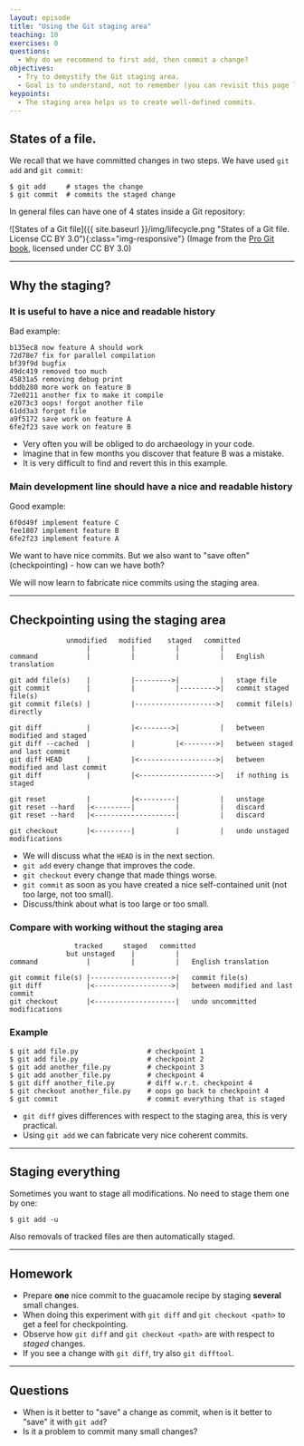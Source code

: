 ```yaml
---
layout: episode
title: "Using the Git staging area"
teaching: 10
exercises: 0
questions:
  - Why do we recommend to first add, then commit a change?
objectives:
  - Try to demystify the Git staging area.
  - Goal is to understand, not to remember (you can revisit this page later).
keypoints:
  - The staging area helps us to create well-defined commits.
---
```


## States of a file.

We recall that we have committed changes in two steps.
We have used `git add` and `git commit`:

```shell
$ git add     # stages the change
$ git commit  # commits the staged change
```

In general files can have one of 4 states inside a Git repository:

![States of a Git file]({{ site.baseurl }}/img/lifecycle.png "States of a Git file. License CC BY 3.0"){:class="img-responsive"}
(Image from the [Pro Git book](https://git-scm.com/book/), licensed under CC BY 3.0)

---

## Why the staging?

### It is useful to have a nice and readable history

Bad example:

```shell
b135ec8 now feature A should work
72d78e7 fix for parallel compilation
bf39f9d bugfix
49dc419 removed too much
45831a5 removing debug print
bddb280 more work on feature B
72e0211 another fix to make it compile
e2073c3 oops! forgot another file
61dd3a3 forgot file
a9f5172 save work on feature A
6fe2f23 save work on feature B
```

- Very often you will be obliged to do archaeology in your code.
- Imagine that in few months you discover that feature B was a mistake.
- It is very difficult to find and revert this in this example.

### Main development line should have a nice and readable history

Good example:

```shell
6f0d49f implement feature C
fee1807 implement feature B
6fe2f23 implement feature A
```

We want to have nice commits.
But we also want to "save often" (checkpointing) - how can we have both?

We will now learn to fabricate nice commits using the staging area.

---

## Checkpointing using the staging area

```
              unmodified   modified    staged   committed
                   |          |          |          |
command            |          |          |          |   English translation

git add file(s)    |          |--------->|          |   stage file
git commit         |          |          |--------->|   commit staged file(s)
git commit file(s) |          |-------------------->|   commit file(s) directly

git diff           |          |<-------->|          |   between modified and staged
git diff --cached  |          |          |<-------->|   between staged and last commit
git diff HEAD      |          |<------------------->|   between modified and last commit
git diff           |          |<------------------->|   if nothing is staged

git reset          |          |<---------|          |   unstage
git reset --hard   |<---------|          |          |   discard
git reset --hard   |<--------------------|          |   discard

git checkout       |<---------|          |          |   undo unstaged modifications
```

- We will discuss what the `HEAD` is in the next section.
- `git add` every change that improves the code.
- `git checkout` every change that made things worse.
- `git commit` as soon as you have created a nice self-contained unit (not too large, not too small).
- Discuss/think about what is too large or too small.


### Compare with working without the staging area

```
                tracked     staged   committed
              but unstaged    |          |
command            |          |          |   English translation

git commit file(s) |-------------------->|   commit file(s)
git diff           |<------------------->|   between modified and last commit
git checkout       |<--------------------|   undo uncommitted modifications
```

### Example

```shell
$ git add file.py                 # checkpoint 1
$ git add file.py                 # checkpoint 2
$ git add another_file.py         # checkpoint 3
$ git add another_file.py         # checkpoint 4
$ git diff another_file.py        # diff w.r.t. checkpoint 4
$ git checkout another_file.py    # oops go back to checkpoint 4
$ git commit                      # commit everything that is staged
```

- `git diff` gives differences with respect to the staging area, this is very practical.
- Using `git add` we can fabricate very nice coherent commits.

---

## Staging everything

Sometimes you want to stage all modifications.
No need to stage them one by one:

```shell
$ git add -u
```

Also removals of tracked files are then automatically staged.

---

## Homework

- Prepare **one** nice commit to the guacamole recipe by staging **several** small changes.
- When doing this experiment with `git diff` and `git checkout <path>` to get a feel for checkpointing.
- Observe how `git diff` and `git checkout <path>` are with respect to *staged* changes.
- If you see a change with `git diff`, try also `git difftool`.

---

## Questions

- When is it better to "save" a change as commit, when is it better to "save" it with `git add`?
- Is it a problem to commit many small changes?
